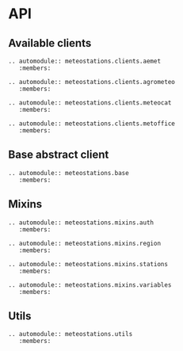 # API

## Available clients

```{eval-rst}
.. automodule:: meteostations.clients.aemet
   :members:
```

```{eval-rst}
.. automodule:: meteostations.clients.agrometeo
   :members:
```

```{eval-rst}
.. automodule:: meteostations.clients.meteocat
   :members:
```

```{eval-rst}
.. automodule:: meteostations.clients.metoffice
   :members:
```

## Base abstract client

```{eval-rst}
.. automodule:: meteostations.base
   :members:
```

## Mixins

```{eval-rst}
.. automodule:: meteostations.mixins.auth
   :members:
```

```{eval-rst}
.. automodule:: meteostations.mixins.region
   :members:
```

```{eval-rst}
.. automodule:: meteostations.mixins.stations
   :members:
```

```{eval-rst}
.. automodule:: meteostations.mixins.variables
   :members:
```

## Utils

```{eval-rst}
.. automodule:: meteostations.utils
   :members:
```
